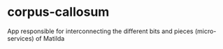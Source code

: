 # corpus-callosum
App responsible for interconnecting the different bits and pieces (micro-services) of Matilda
